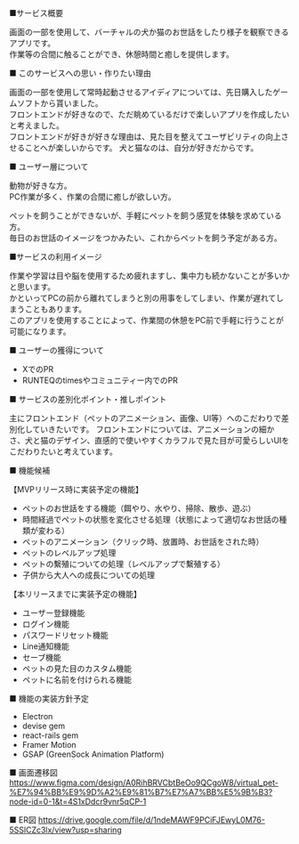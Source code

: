 ■サービス概要  

画面の一部を使用して、バーチャルの犬か猫のお世話をしたり様子を観察できるアプリです。  
作業等の合間に触ることができ、休憩時間と癒しを提供します。

■ このサービスへの思い・作りたい理由  

画面の一部を使用して常時起動させるアイディアについては、先日購入したゲームソフトから貰いました。  
フロントエンドが好きなので、ただ眺めているだけで楽しいアプリを作成したいと考えました。  
フロントエンドが好きが好きな理由は、見た目を整えてユーザビリティの向上させることへが楽しいからです。
犬と猫なのは、自分が好きだからです。

■ ユーザー層について  

動物が好きな方。  
PC作業が多く、作業の合間に癒しが欲しい方。

ペットを飼うことができないが、手軽にペットを飼う感覚を体験を求めている方。  
毎日のお世話のイメージをつかみたい、これからペットを飼う予定がある方。


■サービスの利用イメージ  

作業や学習は目や脳を使用するため疲れますし、集中力も続かないことが多いかと思います。  
かといってPCの前から離れてしまうと別の用事をしてしまい、作業が遅れてしまうこともあります。  
このアプリを使用することによって、作業間の休憩をPC前で手軽に行うことが可能になります。

■ ユーザーの獲得について  

- XでのPR
- RUNTEQのtimesやコミュニティー内でのPR

■ サービスの差別化ポイント・推しポイント  

主にフロントエンド（ペットのアニメーション、画像、UI等）へのこだわりで差別化していきたいです。
フロントエンドについては、アニメーションの細かさ、犬と猫のデザイン、直感的で使いやすくカラフルで見た目が可愛らしいUIをこだわりたいと考えています。

■ 機能候補  

【MVPリリース時に実装予定の機能】  

- ペットのお世話をする機能（餌やり、水やり、掃除、散歩、遊ぶ）
- 時間経過でペットの状態を変化させる処理（状態によって適切なお世話の種類が変わる）
- ペットのアニメーション（クリック時、放置時、お世話をされた時）
- ペットのレベルアップ処理
- ペットの繫殖についての処理（レベルアップで繫殖する）
- 子供から大人への成長についての処理

【本リリースまでに実装予定の機能】

- ユーザー登録機能
- ログイン機能
- パスワードリセット機能
- Line通知機能
- セーブ機能
- ペットの見た目のカスタム機能
- ペットに名前を付けられる機能

■ 機能の実装方針予定

- Electron
- devise gem
- react-rails gem
- Framer Motion
- GSAP (GreenSock Animation Platform)

■ 画面遷移図 
https://www.figma.com/design/A0RihBRVCbtBeOo9QCgoW8/virtual_pet-%E7%94%BB%E9%9D%A2%E9%81%B7%E7%A7%BB%E5%9B%B3?node-id=0-1&t=4S1xDdcr9vnr5qCP-1

■ ER図
https://drive.google.com/file/d/1ndeMAWF9PCiFJEwyL0M76-5SSlCZc3lx/view?usp=sharing